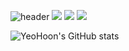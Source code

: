 ![header](https://capsule-render.vercel.app/api?type=waving&color=auto&height=200&section=header&text=Welcome%20to%20%20Github&fontSize=50&animation=twinkling&text-color=blue)
<img src="https://img.shields.io/badge/Apple-000000?style=flat-square&logo=Apple&logoColor=white"/>
<img src="https://img.shields.io/badge/Xcode-147EFB?style=flat-square&logo=Xcode&logoColor=white"/>
<img src="https://img.shields.io/badge/Swift-F05138?style=flat-square&logo=swift&logoColor=white"/>

![YeoHoon's GitHub stats](https://github-readme-stats.vercel.app/api?username=jangyeohoon&show_icons=true&theme=gruvbox_light)
